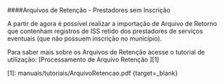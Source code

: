 ####Arquivos de Retenção - Prestadores sem Inscrição

A partir de agora é possível realizar a importação de Arquivo de Retorno que contenham registros de ISS retido dos prestadores de serviços eventuais (que não possuem inscrição no município).

Para saber mais sobre os Arquivos de Retenção acesse o tutorial de utilização: [Processamento de Arquivo Retenção ][1]

  [1]: manuais/tutoriais/ArquivoRetencao.pdf {target=_blank}